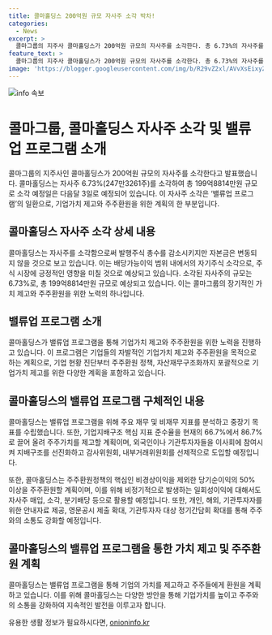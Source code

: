 ```yaml
---
title: 콜마홀딩스 200억원 규모 자사주 소각 박차!
categories:
  - News
excerpt: >
  콜마그룹의 지주사 콜마홀딩스가 200억원 규모의 자사주를 소각한다. 총 6.73%의 자사주를 다음달 3일에 소각할 예정이며, 이는 밸류업 프로그램의 일환으로 기업가치 제고 및 주주환원을 위한 계획의 일부이다. 이를 통해 자기주식은 감소하지만 자본금은 변동 없이 발행주식 총수가 줄어든다. 또한, 주주가치 제고 계획과 관련하여 재무 및 비재무 지표를 분석하고 주주환원 정책을 수립하여 주주가치를 높이는 것으로 목표를 세웠으며, 이를 위해 다양한 추진 계획을 가지고 있다.
feature_text: >
  콜마그룹의 지주사 콜마홀딩스가 200억원 규모의 자사주를 소각한다. 총 6.73%의 자사주를 다음달 3일에 소각할 예정이며, 이는 밸류업 프로그램의 일환으로 기업가치 제고 및 주주환원을 위한 계획의 일부이다. 이를 통해 자기주식은 감소하지만 자본금은 변동 없이 발행주식 총수가 줄어든다. 또한, 주주가치 제고 계획과 관련하여 재무 및 비재무 지표를 분석하고 주주환원 정책을 수립하여 주주가치를 높이는 것으로 목표를 세웠으며, 이를 위해 다양한 추진 계획을 가지고 있다.
image: 'https://blogger.googleusercontent.com/img/b/R29vZ2xl/AVvXsEixyZcFfHzMRdzZMjFBmAUKJYCLCGyLL1o632UiGVXcaFdKo_bkvkuCioo0uUKlGfBVcT3P84aROyZIXSBEx3Aw5nCQ3pTgDom1WDC4m8eifvWiAmWEEVb4x6G_l8C0QH225ldMjyaFvpxGEBGNO37VmDTDMHGhJPq73UglMfDca1-0aw/s1600/blogspot.png'
---
```


<p><img src="https://blogger.googleusercontent.com/img/b/R29vZ2xl/AVvXsEixyZcFfHzMRdzZMjFBmAUKJYCLCGyLL1o632UiGVXcaFdKo_bkvkuCioo0uUKlGfBVcT3P84aROyZIXSBEx3Aw5nCQ3pTgDom1WDC4m8eifvWiAmWEEVb4x6G_l8C0QH225ldMjyaFvpxGEBGNO37VmDTDMHGhJPq73UglMfDca1-0aw/s1600/blogspot.png" alt="info 속보" /></p>

<h1>콜마그룹, 콜마홀딩스 자사주 소각 및 밸류업 프로그램 소개</h1>

<p data-ke-size="size16">콜마그룹의 지주사인 콜마홀딩스가 200억원 규모의 자사주를 소각한다고 발표했습니다. 콜마홀딩스는 자사주 6.73%(247만3261주)를 소각하여 총 199억8814만원 규모로 소각 예정일은 다음달 3일로 예정되어 있습니다. 이 자사주 소각은 ‘밸류업 프로그램’의 일환으로, 기업가치 제고와 주주환원을 위한 계획의 한 부분입니다.</p>

<h2 data-ke-size="size26">콜마홀딩스 자사주 소각 상세 내용</h2>

<p data-ke-size="size16">콜마홀딩스는 자사주를 소각함으로써 발행주식 총수를 감소시키지만 자본금은 변동되지 않을 것으로 보고 있습니다. 이는 배당가능이익 범위 내에서의 자기주식 소각으로, 주식 시장에 긍정적인 영향을 미칠 것으로 예상되고 있습니다. 소각된 자사주의 규모는 6.73%로, 총 199억8814만원 규모로 예상되고 있습니다. 이는 콜마그룹의 장기적인 가치 제고와 주주환원을 위한 노력의 하나입니다.</p>

<h2 data-ke-size="size26">밸류업 프로그램 소개</h2>

<p data-ke-size="size16">콜마홀딩스가 밸류업 프로그램을 통해 기업가치 제고와 주주환원을 위한 노력을 진행하고 있습니다. 이 프로그램은 기업들의 자발적인 기업가치 제고와 주주환원을 목적으로 하는 계획으로, 기업 현황 진단부터 주주환원 정책, 자산재무구조화까지 포괄적으로 기업가치 제고를 위한 다양한 계획을 포함하고 있습니다.</p>

<h2 data-ke-size="size26">콜마홀딩스의 밸류업 프로그램 구체적인 내용</h2>

<p data-ke-size="size16">콜마홀딩스는 밸류업 프로그램을 위해 주요 재무 및 비재무 지표를 분석하고 중장기 목표를 수립했습니다. 또한, 기업지배구조 핵심 지표 준수율을 현재의 66.7%에서 86.7%로 끌어 올려 주주가치를 제고할 계획이며, 외국인이나 기관투자자들을 이사회에 참여시켜 지배구조를 선진화하고 감사위원회, 내부거래위원회를 선제적으로 도입할 예정입니다.</p>

<p data-ke-size="size16">또한, 콜마홀딩스는 주주환원정책의 핵심인 비경상이익을 제외한 당기순이익의 50% 이상을 주주환원할 계획이며, 이를 위해 비정기적으로 발생하는 일회성이익에 대해서도 자사주 매입, 소각, 분기배당 등으로 활용할 예정입니다. 또한, 개인, 해외, 기관투자자를 위한 안내자료 제공, 영문공시 제출 확대, 기관투자자 대상 정기간담회 확대를 통해 주주와의 소통도 강화할 예정입니다.</p>

<h2 data-ke-size="size26">콜마홀딩스의 밸류업 프로그램을 통한 가치 제고 및 주주환원 계획</h2>

<p data-ke-size="size16">콜마홀딩스는 밸류업 프로그램을 통해 기업의 가치를 제고하고 주주들에게 환원을 계획하고 있습니다. 이를 위해 콜마홀딩스는 다양한 방안을 통해 기업가치를 높이고 주주와의 소통을 강화하여 지속적인 발전을 이루고자 합니다.</p>
유용한 생활 정보가 필요하시다면, <a href="https://onioninfo.kr" rel="dofollow">onioninfo.kr</a>


